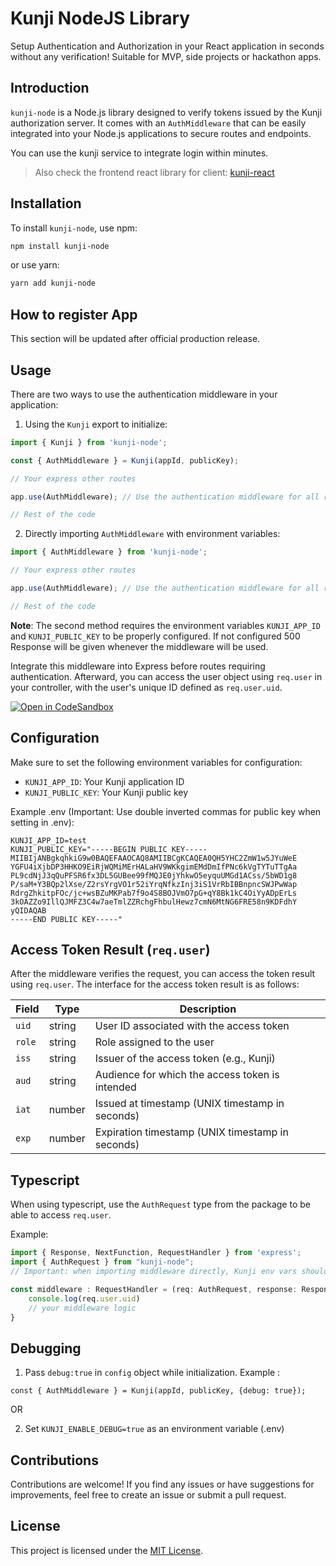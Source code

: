 # Kunji NodeJS Library

Setup Authentication and Authorization in your React application in seconds without any verification! Suitable for MVP, side projects or hackathon apps.

## Introduction

`kunji-node` is a Node.js library designed to verify tokens issued by the Kunji authorization server. It comes with an `AuthMiddleware` that can be easily integrated into your Node.js applications to secure routes and endpoints.

You can use the kunji service to integrate login within minutes.

> Also check the frontend react library for client: [kunji-react](https://www.npmjs.com/package/kunji-react)

## Installation

To install `kunji-node`, use npm:

```bash
npm install kunji-node
```
or use yarn:

```bash
yarn add kunji-node
```

## How to register App

This section will be updated after official production release.

## Usage

There are two ways to use the authentication middleware in your application:

1. Using the `Kunji` export to initialize:

```javascript
import { Kunji } from 'kunji-node';

const { AuthMiddleware } = Kunji(appId, publicKey);

// Your express other routes

app.use(AuthMiddleware); // Use the authentication middleware for all routes

// Rest of the code
```

2. Directly importing `AuthMiddleware` with environment variables:

```javascript
import { AuthMiddleware } from 'kunji-node';

// Your express other routes

app.use(AuthMiddleware); // Use the authentication middleware for all routes

// Rest of the code
```

**Note**: The second method requires the environment variables `KUNJI_APP_ID` and `KUNJI_PUBLIC_KEY` to be properly configured. If not configured 500 Response will be given whenever the middleware will be used.

Integrate this middleware into Express before routes requiring authentication. Afterward, you can access the user object using `req.user` in your controller, with the user's unique ID defined as `req.user.uid`.

[![Open in CodeSandbox](https://img.shields.io/badge/Open%20in-CodeSandbox-blue?style=flat-square&logo=codesandbox)](https://codesandbox.io/p/devbox/xjpn87?embed=1)


## Configuration

Make sure to set the following environment variables for configuration:

- `KUNJI_APP_ID`: Your Kunji application ID
- `KUNJI_PUBLIC_KEY`: Your Kunji public key

Example .env (Important: Use double inverted commas for public key when setting in .env):

```
KUNJI_APP_ID=test
KUNJI_PUBLIC_KEY="-----BEGIN PUBLIC KEY-----
MIIBIjANBgkqhkiG9w0BAQEFAAOCAQ8AMIIBCgKCAQEA0QH5YHC2ZmW1w5JYuWeE
YGFU4iXjbDP3HHKO9EiRjWQMiMErHALaHV9WKkgimEMdDmIfPNc6kVgTYTuTTgAa
PL9cdNjJ3qQuPFSR6fx3DL5GUBee99fMQJE0jYhkwO5eyquUMGd1ACss/5bWD1g8
P/saM+Y3BQp2lXse/Z2rsYrgVO1r52iYrqNfkzInj3iS1VrRbIBBnpncSWJPwWap
RdrgZhkitpFOc/jc+wsBZuMKPab7f9o4S8BOJVmO7pG+qY8Bk1kC4OiYyADpErLs
3kOAZZo9IllQJMFZ3C4w7aeTmlZZRchgFhbulHewz7cmN6MtNG6FRE58n9KDFdhY
yQIDAQAB
-----END PUBLIC KEY-----"
```

## Access Token Result (`req.user`)

After the middleware verifies the request, you can access the token result using `req.user`. The interface for the access token result is as follows:

| Field       | Type    | Description                                          |
|-------------|---------|------------------------------------------------------|
| `uid`       | string  | User ID associated with the access token             |
| `role`      | string  | Role assigned to the user                            |
| `iss`       | string  | Issuer of the access token (e.g., Kunji)             |
| `aud`       | string  | Audience for which the access token is intended      |
| `iat`       | number  | Issued at timestamp (UNIX timestamp in seconds)     |
| `exp`       | number  | Expiration timestamp (UNIX timestamp in seconds)    |


## Typescript

When using typescript, use the `AuthRequest` type from the package to be able to access `req.user`. 

Example:

```typescript
import { Response, NextFunction, RequestHandler } from 'express';
import { AuthRequest } from "kunji-node"; 
// Important: when importing middleware directly, Kunji env vars should be configured else it will throw error 500 for every authenticated request

const middleware : RequestHandler = (req: AuthRequest, response: Response, nextFunction : NextFunction) => {
    console.log(req.user.uid)
    // your middleware logic
}
```

## Debugging

1. Pass `debug:true` in `config` object while initialization. 
Example : 
```
const { AuthMiddleware } = Kunji(appId, publicKey, {debug: true});
```

OR

2. Set `KUNJI_ENABLE_DEBUG=true` as an environment variable (.env)

## Contributions

Contributions are welcome! If you find any issues or have suggestions for improvements, feel free to create an issue or submit a pull request.

## License

This project is licensed under the [MIT License](LICENSE).